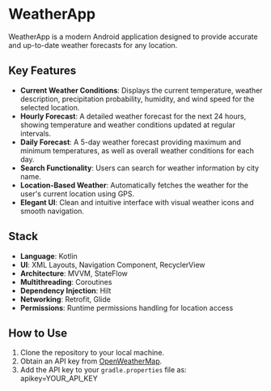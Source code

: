 # WeatherApp
WeatherApp is a modern Android application designed to provide accurate and up-to-date weather forecasts for any location.

## Key Features
- **Current Weather Conditions**: Displays the current temperature, weather description, precipitation probability, humidity, and wind speed for the selected location.
- **Hourly Forecast**: A detailed weather forecast for the next 24 hours, showing temperature and weather conditions updated at regular intervals.
- **Daily Forecast**: A 5-day weather forecast providing maximum and minimum temperatures, as well as overall weather conditions for each day.
- **Search Functionality**: Users can search for weather information by city name.
- **Location-Based Weather**: Automatically fetches the weather for the user's current location using GPS.
- **Elegant UI**: Clean and intuitive interface with visual weather icons and smooth navigation.

## Stack
- **Language**: Kotlin
- **UI**: XML Layouts, Navigation Component, RecyclerView
- **Architecture**: MVVM, StateFlow
- **Multithreading**: Coroutines
- **Dependency Injection**: Hilt
- **Networking**: Retrofit, Glide
- **Permissions**: Runtime permissions handling for location access

## How to Use
1. Clone the repository to your local machine.
2. Obtain an API key from [OpenWeatherMap](https://openweathermap.org/).
3. Add the API key to your `gradle.properties` file as:
   apikey=YOUR_API_KEY
